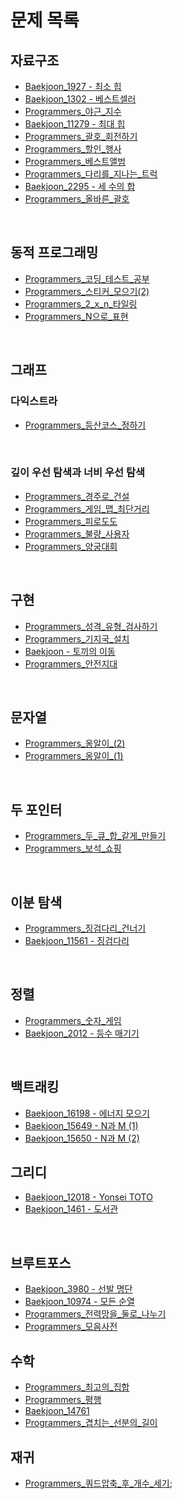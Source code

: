 # 문제 목록

## 자료구조
- [Baekjoon_1927 - 최소 힙](./data_structures/Baekjoon_1927.js)
- [Baekjoon_1302 - 베스트셀러](./data_structures/Baekjoon_1302.js)
- [Programmers_야근_지수](./data_structures/Programmers_야근_지수.js)
- [Baekjoon_11279 - 최대 힙](./data_structures/Baekjoon_11279.js)
- [Programmers_괄호_회전하기](./data_structures/Programmers_괄호_회전하기.js)
- [Programmers_할인_행사](./data_structures/Programmers_할인_행사.js)
- [Programmers_베스트앨범](./data_structures/Programmers_베스트앨범.js)
- [Programmers_다리를_지나는_트럭](./data_structures/Programmers_다리를_지나는_트럭.js)
- [Baekjoon_2295 - 세 수의 합](./data_structures/Baekjoon_2295.js)
- [Programmers_올바른_괄호](./data_structures/Programmers_올바른_괄호.js)

<br />

## 동적 프로그래밍
- [Programmers_코딩_테스트_공부](./dynamic_programming/Programmers_코딩_테스트_공부.js)
- [Programmers_스티커_모으기(2)](./dynamic_programming/Programmers_스티커_모으기(2).js)
- [Programmers_2_x_n_타일링](./dynamic_programming/Programmers_2_x_n_타일링.js)
- [Programmers_N으로_표현](./dynamic_programming/Programmers_N으로_표현.js)

<br />

## 그래프
### 다익스트라
- [Programmers_등산코스_정하기](./graph/dijkstra/Programmers_등산코스_정하기.js)

<br />

### 깊이 우선 탐색과 너비 우선 탐색
- [Programmers_경주로_건설](./graph/DFS_and_BFS/Programmers_경주로_건설.js)
- [Programmers_게임_맵_최단거리](./graph/DFS_and_BFS/Programmers_게임_맵_최단거리.js)
- [Programmers_피로도도](./graph//DFS_and_BFS/Programmers_피로도.js)
- [Programmers_불량_사용자](./graph/DFS_and_BFS/Programmers_불량_사용자.js)
- [Programmers_양궁대회](./graph/DFS_and_BFS/Programmers_양궁대회.js)

<br />

## 구현
- [Programmers_성격_유형_검사하기](./implementation/Programmers_성격_유형_검사하기.js)
- [Programmers_기지국_설치](./implementation/Programmers_기지국_설치.js)
- [Baekjoon - 토끼의 이동](./implementation/Baekjoon_3101.js)
- [Programmers_안전지대](./implementation/Programmers_안전지대.js)

<br />

## 문자열
- [Programmers_옹알이_(2)](./string/Programmers_옹알이_(2).js)
- [Programmers_옹알이_(1)](./string/Programmers_옹알이_(1).js)

<br />

## 두 포인터
- [Programmers_두_큐_합_같게_만들기](./two_pointer/Programmers_두_큐_합_같게_만들기.js)
- [Programmers_보석_쇼핑](./two_pointer/Programmers_보석_쇼핑.js)

<br />

## 이분 탐색
- [Programmers_징검다리_건너기](./binary_search/Programmers_징검다리_건너기.js)
- [Baekjoon_11561 - 징검다리](./binary_search/Baekjoon_11561.js)

<br />

## 정렬
- [Programmers_숫자_게임](./sorting/Programmers_숫자_게임.js)
- [Baekjoon_2012 - 등수 매기기](./sorting/Baekjoon_2012.js)

<br />

## 백트래킹
- [Baekjoon_16198 - 에너지 모으기](./backtracking/Baekjoon_16198.js)
- [Baekjoon_15649 - N과 M (1)](./backtracking/Baekjoon_15649.js)
- [Baekjoon_15650 - N과 M (2)](./backtracking/Baekjoon_15650.js)

## 그리디
- [Baekjoon_12018 - Yonsei TOTO](./greedy/Baekjoon_12018.js)
- [Baekjoon_1461 - 도서관](./greedy/Baekjoon_1461.js)

<br />

## 브루트포스
- [Baekjoon_3980 - 선발 명단](./brute_force/Baekjoon_3980.js)
- [Baekjoon_10974 - 모든 순열](./brute_force/Baekjoon_10974.js)
- [Programmers_전력망을_둘로_나누기](./brute_force/Programmers_전력망을_둘로_나누기.js)
- [Programmers_모음사전](./brute_force/Programmers_모음사전.js)

## 수학
- [Programmers_최고의_집합](./math/Programmers_최고의_집합.js)
- [Programmers_평행](./math/Programmers_평행.js)
- [Baekjoon_14761](./math/Baekjoon_14761.js)
- [Programmers_겹치는_선분의_길이](./math/Programmers_겹치는_선분의_길이.js)

## 재귀
- [Programmers_쿼드압축_후_개수_세기](./recursion/Programmers_쿼드압축_후_개수_세기.js);
